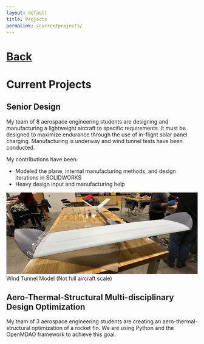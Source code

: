 ```yaml
---
layout: default
title: Projects
permalink: /currentprojects/
---
```

# [Back](/projects/)
# Current Projects

## Senior Design
My team of 8 aerospace engineering students are designing and manufacturing a lightweight aircraft to specific requirements. It must be designed to maximize endurance through the use of in-flight solar panel charging. Manufacturing is underway and wind tunnel tests have been conducted.

My contributions have been:
- Modeled the plane, internal manufacturing methods, and design iterations in SOLIDWORKS
- Heavy design input and manufacturing help

![WindTunnel](/assets/WindTunnel.jpg)
Wind Tunnel Model (Not full aircraft scale)

## Aero-Thermal-Structural Multi-disciplinary Design Optimization
My team of 3 aerospace engineering students are creating an aero-thermal-structural optimization of a rocket fin. We are using Python and the OpenMDAO framework to achieve this goal.
